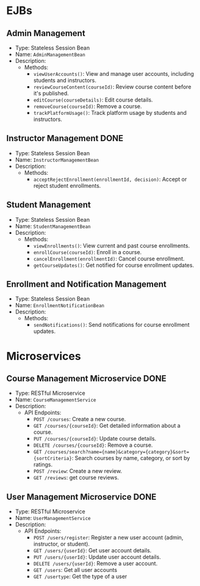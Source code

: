 # EJBs

## Admin Management

- Type: Stateless Session Bean
- Name: `AdminManagementBean`
- Description:
  - Methods:
    - `viewUserAccounts()`: View and manage user accounts, including students and instructors.
    - `reviewCourseContent(courseId)`: Review course content before it's published.
    - `editCourse(courseDetails)`: Edit course details.
    - `removeCourse(courseId)`: Remove a course.
    - `trackPlatformUsage()`: Track platform usage by students and instructors.

## Instructor Management DONE

- Type: Stateless Session Bean
- Name: `InstructorManagementBean`
- Description:
  - Methods:
    - `acceptRejectEnrollment(enrollmentId, decision)`: Accept or reject student enrollments.

## Student Management

- Type: Stateless Session Bean
- Name: `StudentManagementBean`
- Description:
  - Methods:
    - `viewEnrollments()`: View current and past course enrollments.
    - `enrollCourse(courseId)`: Enroll in a course.
    - `cancelEnrollment(enrollmentId)`: Cancel course enrollment.
    - `getCourseUpdates()`: Get notified for course enrollment updates.

## Enrollment and Notification Management

- Type: Stateless Session Bean
- Name: `EnrollmentNotificationBean`
- Description:
  - Methods:
    - `sendNotifications()`: Send notifications for course enrollment updates.

# Microservices

## Course Management Microservice DONE

- Type: RESTful Microservice
- Name: `CourseManagementService`
- Description:
  - API Endpoints:
    - `POST /courses`: Create a new course.
    - `GET /courses/{courseId}`: Get detailed information about a course.
    - `PUT /courses/{courseId}`: Update course details.
    - `DELETE /courses/{courseId}`: Remove a course.
    - `GET /courses/search?name={name}&category={category}&sort={sortCriteria}`: Search courses by name, category, or sort by ratings.
    - `POST /review`: Create a new review.
    - `GET /reviews`: get course reviews.

## User Management Microservice DONE

- Type: RESTful Microservice
- Name: `UserManagementService`
- Description:
  - API Endpoints:
    - `POST /users/register`: Register a new user account (admin, instructor, or student).
    - `GET /users/{userId}`: Get user account details.
    - `PUT /users/{userId}`: Update user account details.
    - `DELETE /users/{userId}`: Remove a user account.
    - `GET /users`: Get all user accounts
    - `GET /usertype`: Get the type of a user
